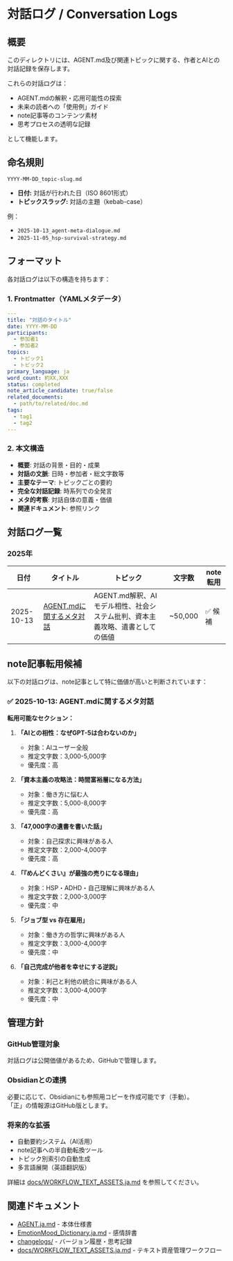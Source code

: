 # 対話ログ / Conversation Logs

## 概要

このディレクトリには、AGENT.md及び関連トピックに関する、作者とAIとの対話記録を保存します。

これらの対話ログは：
- AGENT.mdの解釈・応用可能性の探索
- 未来の読者への「使用例」ガイド
- note記事等のコンテンツ素材
- 思考プロセスの透明な記録

として機能します。

## 命名規則

```
YYYY-MM-DD_topic-slug.md
```

- **日付:** 対話が行われた日（ISO 8601形式）
- **トピックスラッグ:** 対話の主題（kebab-case）

例：
- `2025-10-13_agent-meta-dialogue.md`
- `2025-11-05_hsp-survival-strategy.md`

## フォーマット

各対話ログは以下の構造を持ちます：

### 1. Frontmatter（YAMLメタデータ）
```yaml
---
title: "対話のタイトル"
date: YYYY-MM-DD
participants:
  - 参加者1
  - 参加者2
topics:
  - トピック1
  - トピック2
primary_language: ja
word_count: 約XX,XXX
status: completed
note_article_candidate: true/false
related_documents:
  - path/to/related/doc.md
tags:
  - tag1
  - tag2
---
```

### 2. 本文構造
- **概要**: 対話の背景・目的・成果
- **対話の文脈**: 日時・参加者・総文字数等
- **主要なテーマ**: トピックごとの要約
- **完全な対話記録**: 時系列での全発言
- **メタ的考察**: 対話自体の意義・価値
- **関連ドキュメント**: 参照リンク

## 対話ログ一覧

### 2025年

| 日付 | タイトル | トピック | 文字数 | note転用 |
|------|---------|---------|--------|----------|
| 2025-10-13 | [AGENT.mdに関するメタ対話](2025-10-13_agent-meta-dialogue.md) | AGENT.md解釈、AIモデル相性、社会システム批判、資本主義攻略、遺書としての価値 | ~50,000 | ✅ 候補 |

## note記事転用候補

以下の対話ログは、note記事として特に価値が高いと判断されています：

### ✅ 2025-10-13: AGENT.mdに関するメタ対話

**転用可能なセクション：**

1. **「AIとの相性：なぜGPT-5は合わないのか」**
   - 対象：AIユーザー全般
   - 推定文字数：3,000-5,000字
   - 優先度：高

2. **「資本主義の攻略法：時間富裕層になる方法」**
   - 対象：働き方に悩む人
   - 推定文字数：5,000-8,000字
   - 優先度：高

3. **「47,000字の遺書を書いた話」**
   - 対象：自己探求に興味がある人
   - 推定文字数：2,000-4,000字
   - 優先度：高

4. **「『めんどくさい』が最強の売りになる理由」**
   - 対象：HSP・ADHD・自己理解に興味がある人
   - 推定文字数：2,000-3,000字
   - 優先度：中

5. **「ジョブ型 vs 存在雇用」**
   - 対象：働き方の哲学に興味がある人
   - 推定文字数：3,000-4,000字
   - 優先度：中

6. **「自己完成が他者を幸せにする逆説」**
   - 対象：利己と利他の統合に興味がある人
   - 推定文字数：3,000-4,000字
   - 優先度：中

## 管理方針

### GitHub管理対象
対話ログは公開価値があるため、GitHubで管理します。

### Obsidianとの連携
必要に応じて、Obsidianにも参照用コピーを作成可能です（手動）。  
「正」の情報源はGitHub版とします。

### 将来的な拡張
- 自動要約システム（AI活用）
- note記事への半自動転換ツール
- トピック別索引の自動生成
- 多言語展開（英語翻訳版）

詳細は [docs/WORKFLOW_TEXT_ASSETS.ja.md](../docs/WORKFLOW_TEXT_ASSETS.ja.md) を参照してください。

## 関連ドキュメント

- [AGENT.ja.md](../content/AGENT.ja.md) - 本体仕様書
- [EmotionMood_Dictionary.ja.md](../content/EmotionMood_Dictionary.ja.md) - 感情辞書
- [changelogs/](../changelogs/) - バージョン履歴・思考記録
- [docs/WORKFLOW_TEXT_ASSETS.ja.md](../docs/WORKFLOW_TEXT_ASSETS.ja.md) - テキスト資産管理ワークフロー
